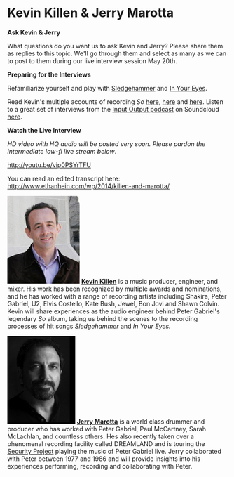 # Kevin Killen & Jerry Marotta

**Ask Kevin & Jerry**

What questions do you want us to ask Kevin and Jerry? Please share them as replies to this topic. We'll go through them and select as many as we can to post to them during our live interview session May 20th. 

**Preparing for the Interviews**

Refamiliarize yourself and play with [Sledgehammer][1] and [In Your Eyes][2].

Read Kevin's multiple accounts of recording *So* [here][3], [here][4] and [here][5]. Listen to a great set of interviews from the [Input Output podcast][6] on Soundcloud [here][7].

**Watch the Live Interview** 

*HD video with HQ audio will be posted very soon. 
Please pardon the intermediate low-fi live stream below*.

http://youtu.be/vip0PSYrTFU

You can read an edited transcript here: http://www.ethanhein.com/wp/2014/killen-and-marotta/

![](/Images/45ded6947450cc96.jpg) 
**[Kevin Killen][9]** is a music producer, engineer, and mixer. His work has been recognized by multiple awards and nominations, and he has worked with a range of recording artists including Shakira, Peter Gabriel, U2, Elvis Costello, Kate Bush, Jewel, Bon Jovi and Shawn Colvin. Kevin will share experiences as the audio engineer behind Peter Gabriel's legendary *So* album, taking us behind the scenes to the recording processes of hit songs *Sledgehammer* and *In Your Eyes.*

![](/Images/30b82eaa741ff58b.jpg) 
**[Jerry Marotta][10]** is a world class drummer and producer who has worked with Peter Gabriel, Paul McCartney, Sarah McLachlan, and countless others. Hes also recently taken over a phenomenal recording facility called DREAMLAND and is touring the [Security Project][11] playing the music of Peter Gabriel live. Jerry collaborated with Peter between 1977 and 1986 and will provide insights into his experiences performing, recording and collaborating with Peter.


  [1]: http://community.playwithyourmusic.org/t/peter-gabriel-sledgehammer/23
  [2]: http://community.playwithyourmusic.org/t/peter-gabriel-in-your-eyes/24
  [3]: http://community.playwithyourmusic.org/t/1c-live-interview-q-a-kevin-killen-jerry-marotta/468/2
  [4]: http://community.playwithyourmusic.org/t/1c-live-interview-q-a-kevin-killen-jerry-marotta/468/26
  [5]: http://community.playwithyourmusic.org/t/1c-live-interview-q-a-kevin-killen-jerry-marotta/468/28
  [6]: http://www.sonicscoop.com/2012/07/18/the-kevin-killen-interview/
  [7]: http://community.playwithyourmusic.org/t/1c-live-interview-q-a-kevin-killen-jerry-marotta/468/27
  [8]: https://unhangout.media.mit.edu/event/PWYM
  [9]: http://www.jdmanagement.com/kevinkillen/
  [10]: http://jerrymarotta.com
  [11]: http://securityprojectband.com

